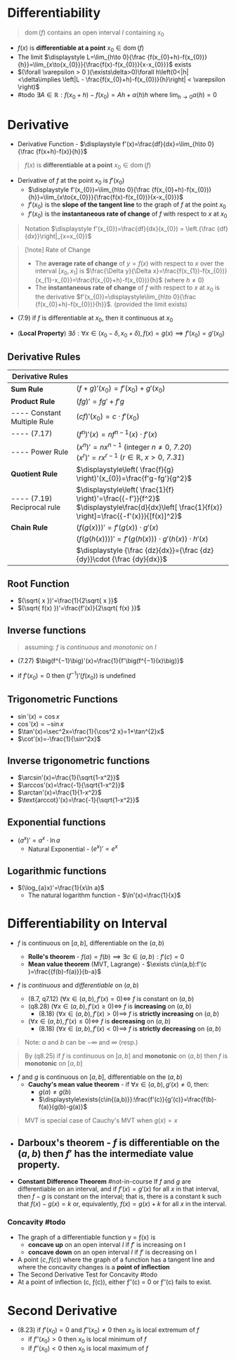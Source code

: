 # Differentiability 

> $\operatorname{dom}(f)$ contains an open interval $I$ containing $x_{0}$

- $f(x)$ is **differentiable at a point** $x_{0}\in\operatorname{dom}(f)$
-  The limit $\displaystyle  L=\lim_{h\to 0}{\frac {f(x_{0}+h)-f(x_{0})}{h}}=\lim_{x\to{x_{0}}}{\frac{f(x)-f(x_{0})}{x-x_{0}}}$ exists
- $(\forall \varepsilon > 0 )(\exists\delta>0)\forall h\left(0<|h|<\delta\implies \left|L - \frac{f(x_{0}+h)-f(x_{0})}{h}\right| < \varepsilon \right)$
- #todo  $\exists{A}\in\mathbb{R} : f(x_{0}+h)-f(x_{0})=Ah+\alpha(h)h$ where $\displaystyle\lim_{ h \to 0 }\alpha(h)=0$

# Derivative

- Derivative Function - $\displaystyle f'(x)=\frac{df}{dx}=\lim_{h\to 0}{\frac {f(x+h)-f(x)}{h}}$

> $f(x)$ is **differentiable at a point** $x_{0}\in\operatorname{dom}(f)$

- Derivative of $f$ at the point $x_{0}$ is $f'(x_{0})$
	- $\displaystyle f'(x_{0})=\lim_{h\to 0}{\frac {f(x_{0}+h)-f(x_{0})}{h}}=\lim_{x\to{x_{0}}}{\frac{f(x)-f(x_{0})}{x-x_{0}}}$
	- $f'(x_{0})$ is the **slope of the tangent line** to the graph of $f$ at the point $x_{0}$
	- $f'(x_{0})$ is the **instantaneous rate of change** of $f$ with respect to $x$ at $x_{0}$

> Notation $\displaystyle f'(x_{0})=\frac{df}{dx}(x_{0}) = \left.{\frac {df}{dx}}\right|_{x=x_{0}}$


> [!note] Rate of Change 
> - The **average rate of change** of $y=f(x)$ with respect to $x$ over the interval $[x_{0},x_{1}]$ is $\frac{\Delta y}{\Delta x}=\frac{f(x_{1})-f(x_{0})}{x_{1}-x_{0}}=\frac{f(x_{0}+h)-f(x_{0})}{h}$ (where $h\neq 0$) 
> - The **instantaneous rate of change** of $f$ with respect to $x$ at $x_{0}$ is the derivative $f'(x_{0})=\displaystyle\lim_{h\to 0}{\frac {f(x_{0}+h)-f(x_{0})}{h}}$. (provided the limit exists)


- (7.9) if $f$ is differentiable at $x_{0}$, then it continuous at $x_{0}$

 - (**Local Property**) $\exists\delta:\forall x \in(x_{0}-\delta,x_{0}+\delta), f (x) = g(x)\implies f'(x_{0})=g'(x_{0})$

## Derivative Rules

| Derivative Rules |  |
| ---- | ---- |
| **Sum Rule** | $(f+g)'(x_{0})=f'(x_{0})+g'(x_{0})$ |
| **Product Rule** | $(fg)'={fg'}+{f'g}$ |
| ---- Constant Multiple Rule | $(cf)'(x_{0})=c\cdot f'(x_{0})$ |
| ---- (7.17) | $(f^{n})'(x)=nf^{n-1}(x)\cdot f'(x)$ |
| ---- Power Rule | $(x^n)'=nx^{n-1}$ (integer $n\neq 0$, *7.20*) <br>$(x^r)'=rx^{r-1}$ ($r\in\mathbb{R}$, $x>0$, *7.31*) |
| **Quotient Rule** | $\displaystyle\left( \frac{f}{g} \right)'(x_{0})=\frac{f'g-fg'}{g^2}$ |
| ---- (7.19) Reciprocal rule | $\displaystyle\left( \frac{1}{f} \right)'=\frac{{-f'}}{f^2}$<br>$\displaystyle\frac{d}{dx}\left[ \frac{1}{f(x)} \right]=\frac{{-f'(x)}}{[f(x)]^2}$ |
| **Chain Rule** | $(f(g(x)))'=f'(g(x))\cdot g'(x)$ |
|  | $(f(g(h(x))))'=f'(g(h(x))) \cdot g'(h(x)) \cdot h'(x)$ |
|  | $\displaystyle  {\frac {dz}{dx}}={\frac {dz}{dy}}\cdot {\frac {dy}{dx}}$ |
## Root Function 

- $(\sqrt{ x })'=\frac{1}{2\sqrt{ x }}$
- $(\sqrt{ f(x) })'=\frac{f'(x)}{2\sqrt{ f(x) }}$

## Inverse functions

> assuming: $f$ is *continuous* and *monotonic* on $I$

- (7.27) $\big(f^{−1}\big)'(x)=\frac{1}{f'\big(f^{−1}(x)\big)}$

- if $f'(x_{0})=0$ then $(f^{-1})'(f(x_{0}))$ is undefined 

## Trigonometric Functions 

- $\sin'(x)=\cos x$
- $\cos'(x)=-\sin x$
- $\tan'(x)=\sec^2x=\frac{1}{\cos^2 x}=1+\tan^{2}x$
- $\cot'(x)=-\frac{1}{\sin^2x}$

## Inverse trigonometric functions

- $\arcsin'(x)=\frac{1}{\sqrt{1-x^2}}$
- $\arccos'(x)=\frac{-1}{\sqrt{1-x^2}}$
- $\arctan'(x)=\frac{1}{1-x^2}$
- $\text{arccot}'(x)=\frac{-1}{\sqrt{1-x^2}}$

## Exponential functions

- $(a^x)'=a^x\cdot{\ln a}$
	- Natural Exponential - $(e^x)'=e^x$

## Logarithmic functions

- $(\log_{a}x)'=\frac{1}{x\ln a}$
	- The natural logarithm function - $\ln'(x)=\frac{1}{x}$

# Differentiability on Interval

- $f$ is continuous on $[a,b]$, differentiable on the $(a,b)$
	- **Rolle's theorem** - $f(a)=f(b)\implies\exists c\in(a,b):f'(c )=0$
	- **Mean value theorem** (MVT, Lagrange) - $\exists c\in(a,b):f'(c )=\frac{{f(b)-f(a)}}{b-a}$

- $f$ is *continuous* and *differentiable* on $(a,b)$
	- (8.7, q7.12) $(\forall{x\in{(a,b)},f'(x)=0})\iff$ $f$ is constant on $(a,b)$ 
	- (q8.28) $(\forall{x\in{(a,b)},f'(x)\geq 0})\iff$ $f$ is **increasing** on $(a,b)$
		- (8.18) $(\forall{x\in{(a,b)},f'(x)>0})\implies$ $f$ is **strictly increasing** on $(a,b)$
	- $(\forall{x\in{(a,b)},f'(x)\leq0})\iff$ $f$ is **decreasing** on $(a,b)$
		- (8.18) $(\forall{x\in{(a,b)},f'(x)<0})\implies$ $f$ is **strictly decreasing** on $(a,b)$

> Note: $a$ and $b$ can be $-\infty$ and $\infty$ (resp.)

> By (q8.25) if $f$ is continuous on $[a,b]$ and **monotonic** on $(a,b)$ then $f$ is **monotonic** on $[a,b]$ 

- $f$ and $g$ is continuous on $[a,b]$, differentiable on the $(a,b)$
	- **Cauchy's mean value theorem** - if $\forall{x\in{(a,b)}},\, g'(x)\neq 0$, then:
		- $g(a)\neq g(b)$
		- $\displaystyle\exists{c\in{(a,b)}}:\frac{f'(c)}{g'(c)}=\frac{f(b)-f(a)}{g(b)-g(a)}$

> MVT is special case of Cauchy's MVT when $g(x)=x$


- **Darboux's theorem** - $f$ is differentiable on the $(a,b)$ then $f'$ has the intermediate value property.
	- 

- **Constant Difference Theorem** #not-in-course If $f$ and $g$ are differentiable on an interval, and if $f'(x)=g'(x)$ for all $x$ in that interval, then $f − g$ is constant on the interval; that is, there is a constant k such that $f(x) − g(x) = k$ or, equivalently, $f(x) = g(x) + k$ for all $x$ in the interval. 


### Concavity #todo 

- The graph of a differentiable function y = ƒ(x) is
	- **concave up** on an open interval $I$ if $f'$ is increasing on I
	- **concave down** on an open interval $I$ if $f'$ is decreasing on I
- A point $(c,f(c))$ where the graph of a function has a tangent line and where the concavity changes is a **point of inflection**
- The Second Derivative Test for Concavity #todo 
- At a point of inflection (c, ƒ(c)), either ƒ″(c) = 0 or ƒ″(c) fails to exist.

# Second Derivative 

- (8.23) if $f'(x_{0})=0$ and $f''(x_{0})\neq 0$ then $x_{0}$ is local extremum of $f$
	- if $f''(x_{0})> 0$ then $x_{0}$ is local minimum of $f$
	- if $f''(x_{0})< 0$ then $x_{0}$ is local maximum of $f$

